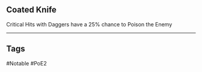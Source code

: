 ## Coated Knife
Critical Hits with Daggers have a 25% chance to Poison the Enemy

---
## Tags
#Notable
#PoE2
